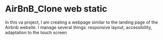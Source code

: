 # AirBnB_Clone web static
In this va project, I am creating a webpage similar to the landing page of the Airbnb website.  I manage several things: responsive layout, accessibility, adaptation to the touch screen